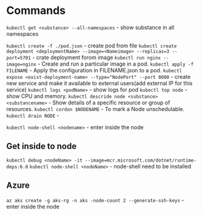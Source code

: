 # Commands

`kubectl get <substance> --all-namespaces` - show substance in all namespaces  

`kubectl create -f ./pod.json` - create pod from file
`kubectl create deployment <deploymentName> --image=<Nameimage> --replicas=3 --port=5701` - crate deployment forom image
`kubectl run nginx --image=nginx` - Create and run a particular image in a pod.
`kubectl apply -f FILENAME` -  Apply the configuration in FILENAME.json to a pod.
`kubectl expose <exist-deployment-name> --type="NodePort" --port 8080` - create new service and make it available to external users(add external IP for this service)
`kubectl logs <podName>` - show logs for pod
`kubectl top node` - show CPU and memory.
`kubectl descride node <substance> <substancename>` - Show details of a specific resource or group of resources.
`kubectl cordon $NODENAME` - To mark a Node unschedulable.
`kubectl drain NODE` - 

`kubectl node-shell <nodename>` - enter inside the node

## Get inside to node 
`kubectl debug <nodeName> -it --image=mcr.microsoft.com/dotnet/runtime-deps:6.0`
`kubectl node-shell <nodeName>` - node-shell need to be installed

## Azure

`az aks create -g aks-rg -n aks -node-count 2 --generate-ssh-keys` - enter inside the node